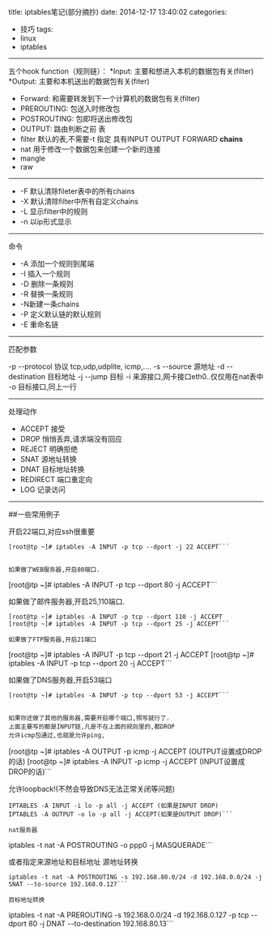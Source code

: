 title: iptables笔记(部分摘抄)
date: 2014-12-17 13:40:02
categories:
- 技巧
tags:
- linux
- iptables

---

五个hook function（规则链）：
*Input: 主要和想进入本机的数据包有关(filter)
*Output: 主要和本机送出的数据包有关(fiter)
* Forward: 和需要转发到下一个计算机的数据包有关(filter)
* PREROUTING: 包送入时修改包
* POSTROUTING: 包即将送出修改包
* OUTPUT: 路由判断之前
表
* filter 默认的表,不需要-t 指定 具有INPUT OUTPUT FORWARD __chains__
* nat 用于修改一个数据包来创建一个新的连接
* mangle
* raw

<!--more-->

---------------------------------------------
* -F 默认清除fileter表中的所有chains
* -X 默认清除filter中所有自定义chains
* -L 显示filter中的规则
* -n 以ip形式显示

--------------------------------------------------

命令

* -A 添加一个规则到尾端
* -I 插入一个规则
* -D 删除一条规则
* -R 替换一条规则
* -N新建一条chains
* -P 定义默认链的默认规则
* -E 重命名链

------------------------------

匹配参数

-p --protocol 协议 tcp,udp,udplite, icmp,....
-s --source 源地址
-d --destination 目标地址
-j --jump 目标
-i 来源接口,网卡接口eth0..仅仅用在nat表中
-o 目标接口,同上一行

------------

处理动作

* ACCEPT 接受
* DROP 悄悄丢弃,请求端没有回应
* REJECT 明确拒绝
* SNAT 源地址转换
* DNAT 目标地址转换
* REDIRECT 端口重定向
* LOG 记录访问

------------

##一些常用例子

开启22端口,对应ssh很重要

```
[root@tp ~]# iptables -A INPUT -p tcp --dport -j 22 ACCEPT```


如果做了WEB服务器,开启80端口.

```
[root@tp ~]# iptables -A INPUT -p tcp --dport 80 -j ACCEPT```

如果做了邮件服务器,开启25,110端口.


```
[root@tp ~]# iptables -A INPUT -p tcp --dport 110 -j ACCEPT
[root@tp ~]# iptables -A INPUT -p tcp --dport 25 -j ACCEPT```

如果做了FTP服务器,开启21端口

```
[root@tp ~]# iptables -A INPUT -p tcp --dport 21 -j ACCEPT
[root@tp ~]# iptables -A INPUT -p tcp --dport 20 -j ACCEPT```


如果做了DNS服务器,开启53端口
	
```
[root@tp ~]# iptables -A INPUT -p tcp --dport 53 -j ACCEPT```


如果你还做了其他的服务器,需要开启哪个端口,照写就行了.
上面主要写的都是INPUT链,凡是不在上面的规则里的,都DROP
允许icmp包通过,也就是允许ping,

```
[root@tp ~]# iptables -A OUTPUT -p icmp -j ACCEPT (OUTPUT设置成DROP的话)
[root@tp ~]# iptables -A INPUT -p icmp -j ACCEPT    (INPUT设置成DROP的话)```


允许loopback!(不然会导致DNS无法正常关闭等问题)

```
IPTABLES -A INPUT -i lo -p all -j ACCEPT (如果是INPUT DROP)
IPTABLES -A OUTPUT -o lo -p all -j ACCEPT(如果是OUTPUT DROP)```

nat服务器

```
iptables -t nat -A POSTROUTING -o ppp0 -j MASQUERADE```


或者指定来源地址和目标地址
源地址转换

```
iptables -t nat -A POSTROUTING -s 192.168.80.0/24 -d 192.168.0.0/24 -j SNAT --to-source 192.168.0.127```

目标地址转换

```
iptables -t nat -A PREROUTING -s 192.168.0.0/24 -d 192.168.0.127 -p tcp --dport 80 -j DNAT --to-destination 192.168.80.13```